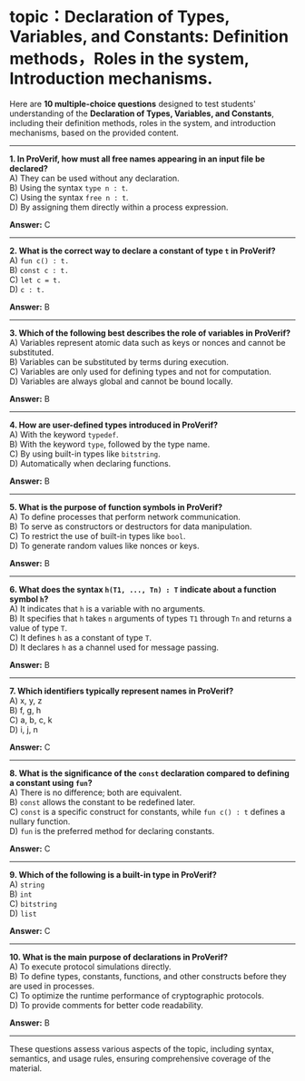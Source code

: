 # topic：Declaration of Types, Variables, and Constants: Definition methods，Roles in the system, Introduction mechanisms.

Here are **10 multiple-choice questions** designed to test students' understanding of the **Declaration of Types, Variables, and Constants**, including their definition methods, roles in the system, and introduction mechanisms, based on the provided content.

---

**1. In ProVerif, how must all free names appearing in an input file be declared?**  
A) They can be used without any declaration.  
B) Using the syntax `type n : t`.  
C) Using the syntax `free n : t`.  
D) By assigning them directly within a process expression.  

**Answer:** C

---

**2. What is the correct way to declare a constant of type `t` in ProVerif?**  
A) `fun c() : t.`  
B) `const c : t.`  
C) `let c = t.`  
D) `c : t.`  

**Answer:** B

---

**3. Which of the following best describes the role of variables in ProVerif?**  
A) Variables represent atomic data such as keys or nonces and cannot be substituted.  
B) Variables can be substituted by terms during execution.  
C) Variables are only used for defining types and not for computation.  
D) Variables are always global and cannot be bound locally.  

**Answer:** B

---

**4. How are user-defined types introduced in ProVerif?**  
A) With the keyword `typedef`.  
B) With the keyword `type`, followed by the type name.  
C) By using built-in types like `bitstring`.  
D) Automatically when declaring functions.  

**Answer:** B

---

**5. What is the purpose of function symbols in ProVerif?**  
A) To define processes that perform network communication.  
B) To serve as constructors or destructors for data manipulation.  
C) To restrict the use of built-in types like `bool`.  
D) To generate random values like nonces or keys.  

**Answer:** B

---

**6. What does the syntax `h(T1, ..., Tn) : T` indicate about a function symbol `h`?**  
A) It indicates that `h` is a variable with no arguments.  
B) It specifies that `h` takes `n` arguments of types `T1` through `Tn` and returns a value of type `T`.  
C) It defines `h` as a constant of type `T`.  
D) It declares `h` as a channel used for message passing.  

**Answer:** B

---

**7. Which identifiers typically represent names in ProVerif?**  
A) x, y, z  
B) f, g, h  
C) a, b, c, k  
D) i, j, n  

**Answer:** C

---

**8. What is the significance of the `const` declaration compared to defining a constant using `fun`?**  
A) There is no difference; both are equivalent.  
B) `const` allows the constant to be redefined later.  
C) `const` is a specific construct for constants, while `fun c() : t` defines a nullary function.  
D) `fun` is the preferred method for declaring constants.  

**Answer:** C

---

**9. Which of the following is a built-in type in ProVerif?**  
A) `string`  
B) `int`  
C) `bitstring`  
D) `list`  

**Answer:** C

---

**10. What is the main purpose of declarations in ProVerif?**  
A) To execute protocol simulations directly.  
B) To define types, constants, functions, and other constructs before they are used in processes.  
C) To optimize the runtime performance of cryptographic protocols.  
D) To provide comments for better code readability.  

**Answer:** B

--- 

These questions assess various aspects of the topic, including syntax, semantics, and usage rules, ensuring comprehensive coverage of the material.